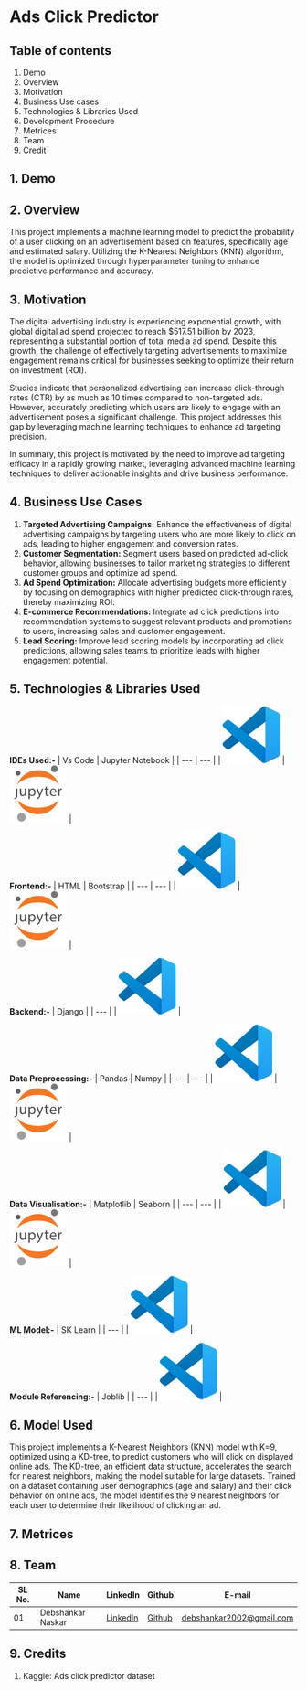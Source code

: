 # Ads Click Predictor

## Table of contents

1. Demo
2. Overview
3. Motivation
4. Business Use cases
5. Technologies & Libraries Used
6. Development Procedure
7. Metrices
8. Team
9. Credit

## 1. Demo

## 2. Overview

This project implements a machine learning model to predict the probability of a user clicking on an advertisement based on features, specifically age and estimated salary. Utilizing the K-Nearest Neighbors (KNN) algorithm, the model is optimized through hyperparameter tuning to enhance predictive performance and accuracy.

## 3. Motivation

The digital advertising industry is experiencing exponential growth, with global digital ad spend projected to reach $517.51 billion by 2023, representing a substantial portion of total media ad spend. Despite this growth, the challenge of effectively targeting advertisements to maximize engagement remains critical for businesses seeking to optimize their return on investment (ROI).

Studies indicate that personalized advertising can increase click-through rates (CTR) by as much as 10 times compared to non-targeted ads. However, accurately predicting which users are likely to engage with an advertisement poses a significant challenge. This project addresses this gap by leveraging machine learning techniques to enhance ad targeting precision.
  
In summary, this project is motivated by the need to improve ad targeting efficacy in a rapidly growing market, leveraging advanced machine learning techniques to deliver actionable insights and drive business performance.

## 4. Business Use Cases

1. **Targeted Advertising Campaigns:** Enhance the effectiveness of digital advertising campaigns by targeting users who are more likely to click on ads, leading to higher engagement and conversion rates.
2. **Customer Segmentation:** Segment users based on predicted ad-click behavior, allowing businesses to tailor marketing strategies to different customer groups and optimize ad spend.
3. **Ad Spend Optimization:** Allocate advertising budgets more efficiently by focusing on demographics with higher predicted click-through rates, thereby maximizing ROI.
4. **E-commerce Recommendations:** Integrate ad click predictions into recommendation systems to suggest relevant products and promotions to users, increasing sales and customer engagement.
5. **Lead Scoring:** Improve lead scoring models by incorporating ad click predictions, allowing sales teams to prioritize leads with higher engagement potential.

## 5. Technologies & Libraries Used

**IDEs Used:-**
| Vs Code | Jupyter Notebook |
| --- | --- |
| ![Vs Code logo](https://github.com/Deb2Dev/adsClickPredictor/blob/main/Logos/vscode_logo.jpg) | ![Vs Code logo](https://github.com/Deb2Dev/adsClickPredictor/blob/main/Logos/jupyter_logo.png) |

**Frontend:-**
| HTML | Bootstrap |
| --- | --- |
| ![HTML logo](https://github.com/Deb2Dev/adsClickPredictor/blob/main/Logos/vscode_logo.jpg) | ![Bootstrap logo](https://github.com/Deb2Dev/adsClickPredictor/blob/main/Logos/jupyter_logo.png) |

**Backend:-**
| Django |
| --- |
| ![Django logo](https://github.com/Deb2Dev/adsClickPredictor/blob/main/Logos/vscode_logo.jpg) |

**Data Preprocessing:-**
| Pandas | Numpy |
| --- | --- |
| ![Pandas logo](https://github.com/Deb2Dev/adsClickPredictor/blob/main/Logos/vscode_logo.jpg) | ![Numpy logo](https://github.com/Deb2Dev/adsClickPredictor/blob/main/Logos/jupyter_logo.png) |

**Data Visualisation:-**
| Matplotlib | Seaborn |
| --- | --- |
| ![Matplotlib logo](https://github.com/Deb2Dev/adsClickPredictor/blob/main/Logos/vscode_logo.jpg) | ![Seaborn logo](https://github.com/Deb2Dev/adsClickPredictor/blob/main/Logos/jupyter_logo.png) |

**ML Model:-**
| SK Learn |
| --- |
| ![SK Learn logo](https://github.com/Deb2Dev/adsClickPredictor/blob/main/Logos/vscode_logo.jpg) |

**Module Referencing:-**
| Joblib |
| --- |
| ![Joblib logo](https://github.com/Deb2Dev/adsClickPredictor/blob/main/Logos/vscode_logo.jpg) |

## 6. Model Used

This project implements a K-Nearest Neighbors (KNN) model with K=9, optimized using a KD-tree, to predict customers who will click on displayed online ads. The KD-tree, an efficient data structure, accelerates the search for nearest neighbors, making the model suitable for large datasets. Trained on a dataset containing user demographics (age and salary) and their click behavior on online ads, the model identifies the 9 nearest neighbors for each user to determine their likelihood of clicking an ad.

## 7. Metrices

## 8. Team

| SL No. | Name | LinkedIn | Github | E-mail |
| --- | --- | --- | --- | --- |
| 01 | Debshankar Naskar | [LinkedIn](https://www.linkedin.com/in/debshankar-naskar-07ba2222b) | [Github](https://github.com/Deb2Dev) | debshankar2002@gmail.com |

## 9. Credits

1. Kaggle: Ads click predictor dataset
